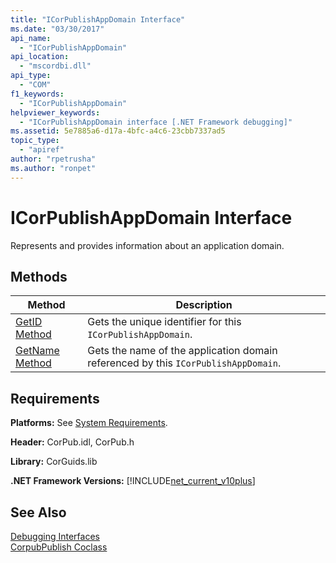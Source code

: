 ```yaml
---
title: "ICorPublishAppDomain Interface"
ms.date: "03/30/2017"
api_name: 
  - "ICorPublishAppDomain"
api_location: 
  - "mscordbi.dll"
api_type: 
  - "COM"
f1_keywords: 
  - "ICorPublishAppDomain"
helpviewer_keywords: 
  - "ICorPublishAppDomain interface [.NET Framework debugging]"
ms.assetid: 5e7885a6-d17a-4bfc-a4c6-23cbb7337ad5
topic_type: 
  - "apiref"
author: "rpetrusha"
ms.author: "ronpet"
---
```

# ICorPublishAppDomain Interface
Represents and provides information about an application domain.  
  
## Methods  
  
|Method|Description|  
|------------|-----------------|  
|[GetID Method](../../../../docs/framework/unmanaged-api/debugging/icorpublishappdomain-getid-method.md)|Gets the unique identifier for this `ICorPublishAppDomain`.|  
|[GetName Method](../../../../docs/framework/unmanaged-api/debugging/icorpublishappdomain-getname-method.md)|Gets the name of the application domain referenced by this `ICorPublishAppDomain`.|  
  
## Requirements  
 **Platforms:** See [System Requirements](../../../../docs/framework/get-started/system-requirements.md).  
  
 **Header:** CorPub.idl, CorPub.h  
  
 **Library:** CorGuids.lib  
  
 **.NET Framework Versions:** [!INCLUDE[net_current_v10plus](../../../../includes/net-current-v10plus-md.md)]  
  
## See Also  
 [Debugging Interfaces](../../../../docs/framework/unmanaged-api/debugging/debugging-interfaces.md)  
 [CorpubPublish Coclass](../../../../docs/framework/unmanaged-api/debugging/corpubpublish-coclass.md)
